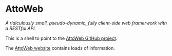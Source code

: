 # AttoWeb
_A ridiculously small, pseudo-dynamic, fully client-side web framerwork with a RESTful API._

This is a shell to point to the [AttoWeb GitHub project](https://github.com/AttoWeb).

The [AttoWeb website](http://attoweb.org) contains loads of information.
